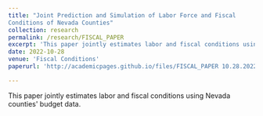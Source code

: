 ```yaml
---
title: "Joint Prediction and Simulation of Labor Force and Fiscal
Conditions of Nevada Counties"
collection: research
permalink: /research/FISCAL_PAPER
excerpt: 'This paper jointly estimates labor and fiscal conditions using Nevada counties' budget data.'
date: 2022-10-28
venue: 'Fiscal Conditions'
paperurl: 'http://academicpages.github.io/files/FISCAL_PAPER 10.28.2022.pdf'

---
```

This paper jointly estimates labor and fiscal conditions using Nevada counties' budget data.
